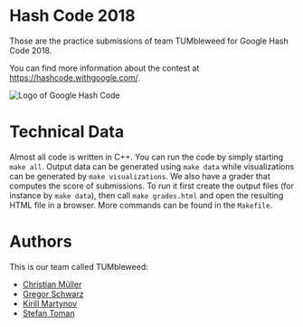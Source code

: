 # Hash Code 2018

Those are the practice submissions of team TUMbleweed for Google Hash Code
2018.

You can find more information about the contest at
https://hashcode.withgoogle.com/.

![Logo of Google Hash Code](https://hashcode.withgoogle.com/resources/logo/hashcode_hero.png)

# Technical Data

Almost all code is written in C++. You can run the code by simply starting
`make all`. Output data can be generated using `make data` while
visualizations can be generated by `make visualizations`. We also have a
grader that computes the score of submissions. To run it first create the
output files (for instance by `make data`), then call `make grades.html` and
open the resulting HTML file in a browser. More commands can be found in the
`Makefile`.

# Authors

This is our team called TUMbleweed:

* [Christian Müller](https://github.com/Eminenz)
* [Gregor Schwarz](https://github.com/koachbamoach)
* [Kirill Martynov](https://github.com/kirmartynov)
* [Stefan Toman](https://github.com/stoman)
